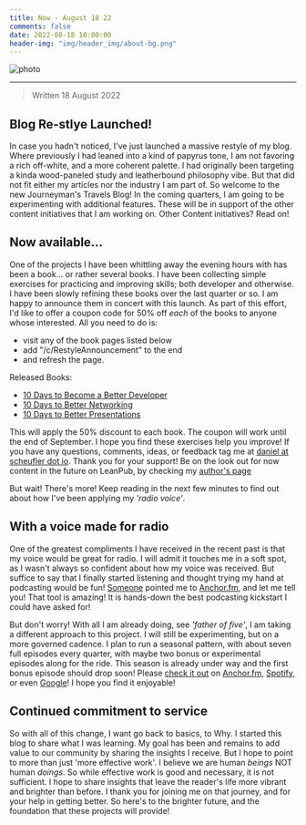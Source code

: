```yaml
---
title: Now - August 18 22
comments: false
date: 2022-08-18 10:00:00
header-img: "img/header_img/about-bg.png"
---
```


![photo](../img/page_img/clock.jpg)

---

>Written 18 August 2022

## Blog Re-stlye Launched!
In case you hadn't noticed, I've just launched a massive restyle of my blog. Where previously I had leaned into a kind of papyrus tone, I am not favoring a rich off-white, and a more coherent palette. I had originally been targeting a kinda wood-paneled study and leatherbound philosophy vibe. But that did not fit either my articles nor the industry I am part of. So welcome to the new Journeyman's Travels Blog! In the coming quarters, I am going to be experimenting with additional features. These will be in support of the other content initiatives that I am working on. Other Content initiatives? Read on!

## Now available...
One of the projects I have been whittling away the evening hours with has been a book... or rather several books. I have been collecting simple exercises for practicing and improving skills; both developer and otherwise. I have been slowly refining these books over the last quarter or so. I am happy to announce them in concert with this launch. As part of this effort, I'd like to offer a coupon code for 50% off _each_ of the books to anyone whose interested. All you need to do is:
 - visit any of the book pages listed below
 - add "/c/RestyleAnnouncement" to the end
 - and refresh the page.

Released Books:
- [10 Days to Become a Better Developer](https://leanpub.com/10days-betterdeveloper)
- [10 Days to Better Networking](https://leanpub.com/10days-betternetworking)
- [10 Days to Better Presentations](https://leanpub.com/10days-betterpresentations)

This will apply the 50% discount to each book. The coupon will work until the end of September. I hope you find these exercises help you improve! If you have any questions, comments, ideas, or feedback tag me at [daniel at scheufler dot io](mailto:daniel@scheufler.tech). Thank you for your support! Be on the look out for now content in the future on LeanPub, by checking my [author's page](https://leanpub.com/u/danielscheufler)

But wait! There's more! Keep reading in the next few minutes to find out about how I've been applying my _'radio voice'_.

## With a voice made for radio
One of the greatest compliments I have received in the recent past is that my voice would be great for radio. I will admit it touches me in a soft spot, as I wasn't always so confident about how my voice was received. But suffice to say that I finally started listening and thought trying my hand at podcasting would be fun! [Someone](https://www.linkedin.com/in/inna-aracri/) pointed me to [Anchor.fm](https://anchor.fm), and let me tell you! That tool is amazing! It is hands-down the best podcasting kickstart I could have asked for! 

But don't worry! With all I am already doing, see _'father of five'_, I am taking a different approach to this project. I will still be experimenting, but on a more governed cadence. I plan to run a seasonal pattern, with about seven full episodes every quarter, with maybe two bonus or experimental episodes along for the ride. This season is already under way and the first bonus episode should drop soon! Please [check it out](https://anchor.fm/journeymans-travels) on [Anchor.fm](https://anchor.fm/journeymans-travels), [Spotify](https://open.spotify.com/show/36jPtU3rHKEE16CjwEoq8V), or even [Google](https://podcasts.google.com/feed/aHR0cHM6Ly9hbmNob3IuZm0vcy9hZjJjMjRjOC9wb2RjYXN0L3Jzcw)! I hope you find it enjoyable!

## Continued commitment to service
So with all of this change, I want go back to basics, to Why. I started this blog to share what I was learning. My goal has been and remains to add value to our community by sharing the insights I receive. But I hope to point to more than just 'more effective work'. I believe we are human _beings_ NOT human _doings_. So while effective work is good and necessary, it is not sufficient. I hope to share insights that leave the reader's life more vibrant and brighter than before. I thank you for joining me on that journey, and for your help in getting better. So here's to the brighter future, and the foundation that these projects will provide!
